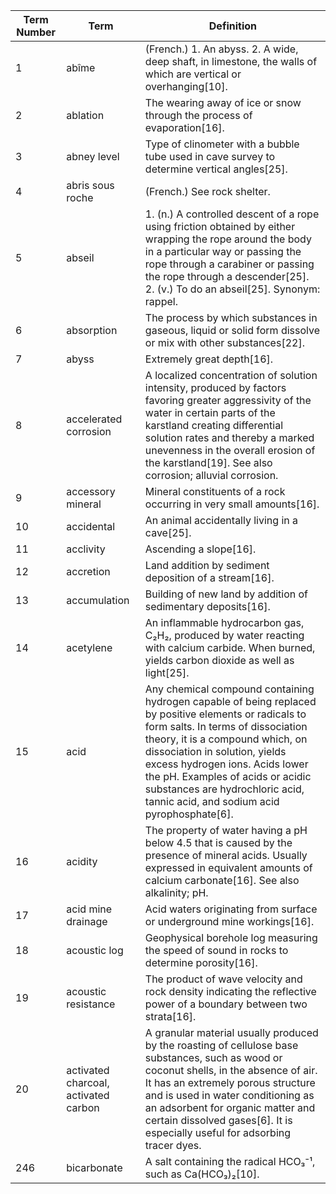 | Term Number | Term | Definition |
| ----------- | ---- | ---------- |
| 1 | abîme | (French.)  1. An abyss.  2. A wide, deep shaft, in limestone, the walls of which are vertical or overhanging[10].  |
| 2 | ablation | The wearing away of ice or snow through the process of evaporation[16].  |
| 3 | abney level | Type of clinometer with a bubble tube used in cave survey to determine vertical angles[25].  |
| 4 | abris sous roche | (French.) See rock shelter. |
| 5 | abseil | 1.  (n.) A controlled descent of a rope using friction obtained by either wrapping the rope around the body in a particular way or passing the rope through a carabiner or passing the rope through a descender[25].  2. (v.) To do an abseil[25].  Synonym: rappel.  |
| 6 | absorption | The process by which substances in gaseous, liquid or solid form dissolve or mix with other substances[22].  |
| 7 | abyss | Extremely great depth[16].  |
| 8 | accelerated corrosion | A localized concentration of solution intensity, produced by factors favoring greater aggressivity of the water in certain parts of the karstland creating differential solution rates and thereby a marked unevenness in the overall erosion of the karstland[19]. See also corrosion; alluvial corrosion.  |
| 9 | accessory mineral | Mineral constituents of a rock occurring in very small amounts[16].  |
| 10 | accidental | An animal accidentally living in a cave[25].  |
| 11 | acclivity | Ascending a slope[16].  |
| 12 | accretion | Land addition by sediment deposition of a stream[16].  |
| 13 | accumulation | Building of new land by addition of sedimentary deposits[16].  |
| 14 | acetylene | An inflammable hydrocarbon gas, C₂H₂, produced by water reacting with calcium carbide. When burned, yields carbon dioxide as well as light[25].  |
| 15 | acid | Any chemical compound containing hydrogen capable of being replaced by positive elements or radicals to form salts. In terms of dissociation theory, it is a compound which, on dissociation in solution, yields excess hydrogen ions. Acids lower the pH. Examples of acids or acidic substances are hydrochloric acid, tannic acid, and sodium acid pyrophosphate[6].  |
| 16 | acidity | The property of water having a pH below 4.5 that is caused by the presence of mineral acids. Usually expressed in equivalent amounts of calcium carbonate[16]. See also alkalinity; pH.  |
| 17 | acid mine drainage | Acid waters originating from surface or underground mine workings[16].  |
| 18 | acoustic log | Geophysical borehole log measuring the speed of sound in rocks to determine porosity[16].  |
| 19 | acoustic resistance | The product of wave velocity and rock density indicating the reflective power of a boundary between two strata[16].  |
| 20 | activated charcoal, activated carbon | A granular material usually produced by the roasting of cellulose base substances, such as wood or coconut shells, in the absence of air. It has an extremely porous structure and is used in water conditioning as an adsorbent for organic matter and certain dissolved gases[6]. It is especially useful for adsorbing tracer dyes.  |
| 246 | bicarbonate | A salt containing the radical HCO₃⁻¹, such as Ca(HCO₃)₂[10]. |

